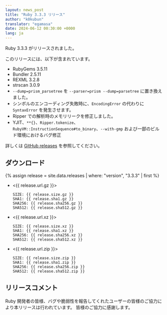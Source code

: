 ```yaml
---
layout: news_post
title: "Ruby 3.3.3 リリース"
author: "k0kubun"
translator: "egamasa"
date: 2024-06-12 00:30:00 +0000
lang: ja
---
```


Ruby 3.3.3 がリリースされました。

このリリースには、以下が含まれています。

* RubyGems 3.5.11
* Bundler 2.5.11
* REXML 3.2.8
* strscan 3.0.9
* `--dump=prism_parsetree` を `--parser=prism --dump=parsetree` に置き換えました。
* シンボルのエンコーディング失敗時に、`EncodingError` の代わりに `SyntaxError` を発生させます。
* Ripper での解析時のメモリリークを修正しました。
* YJIT、`**{}`、`Ripper.tokenize`、`RubyVM::InstructionSequence#to_binary`、`--with-gmp` および一部のビルド環境におけるバグ修正

詳しくは [GitHub releases](https://github.com/ruby/ruby/releases/tag/v3_3_3) を参照してください。

## ダウンロード

{% assign release = site.data.releases | where: "version", "3.3.3" | first %}

* <{{ release.url.gz }}>

      SIZE: {{ release.size.gz }}
      SHA1: {{ release.sha1.gz }}
      SHA256: {{ release.sha256.gz }}
      SHA512: {{ release.sha512.gz }}

* <{{ release.url.xz }}>

      SIZE: {{ release.size.xz }}
      SHA1: {{ release.sha1.xz }}
      SHA256: {{ release.sha256.xz }}
      SHA512: {{ release.sha512.xz }}

* <{{ release.url.zip }}>

      SIZE: {{ release.size.zip }}
      SHA1: {{ release.sha1.zip }}
      SHA256: {{ release.sha256.zip }}
      SHA512: {{ release.sha512.zip }}

## リリースコメント

Ruby 開発者の皆様、バグや脆弱性を報告してくれたユーザーの皆様のご協力により本リリースは行われています。
皆様のご協力に感謝します。
